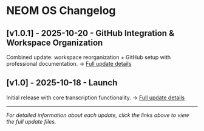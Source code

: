 # NEOM OS Changelog

## [v1.0.1] - 2025-10-20 - GitHub Integration & Workspace Organization
Combined update: workspace reorganization + GitHub setup with professional documentation.
→ [Full update details](../updates/update-v1.0.1-2025-10-20.md)

## [v1.0] - 2025-10-18 - Launch
Initial release with core transcription functionality.
→ [Full update details](../updates/update-v1.0-2025-10-18.md)

---

*For detailed information about each update, click the links above to view the full update files.*
